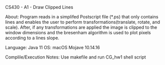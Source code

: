CS430 - A1 - Draw Clipped Lines

About: Program reads in a simplifed Postscript file (*.ps) that only contains lines and enables the user to perform transformations(translate, rotate, and scale). After, if any transformations are applied the image is clipped to the window dimensions and the bresenham algorithm is used to plot pixels according to a lines slope.

Language: Java 11
OS: macOS Mojave 10.14.16

Complile/Execution Notes:
Use makefile and run CG_hw1 shell script